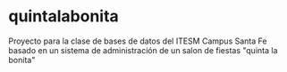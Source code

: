 # quintalabonita
Proyecto para la clase de bases de datos del ITESM Campus Santa Fe basado en un sistema de administración de un salon de fiestas "quinta la bonita"
